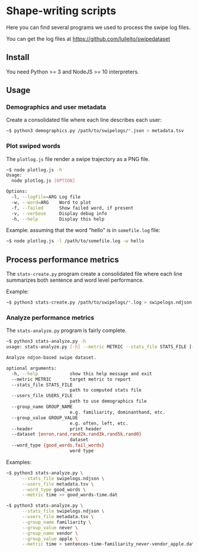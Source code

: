 # Shape-writing scripts

Here you can find several programs we used to process the swipe log files.

You can get the log files at https://github.com/luileito/swipedataset

## Install

You need Python >= 3 and NodeJS >= 10 interpreters.

## Usage

### Demographics and user metadata

Create a consolidated file where each line describes each user:
```sh
~$ python3 demographics.py /path/to/swipelogs/*.json > metadata.tsv
```

### Plot swiped words

The `plotlog.js` file render a swipe trajectory as a PNG file.

```sh
~$ node plotlog.js -h
Usage:
  node plotlog.js [OPTION]

Options:
  -l, --logFile=ARG Log file
  -w, --word=ARG    Word to plot
  -f, --failed      Show failed word, if present
  -v, --verbose     Display debug info
  -h, --help        Display this help
```

Example: assuming that the word "hello" is in `somefile.log` file:
```sh
~$ node plotlog.js -l /path/to/somefile.log -w hello
```

## Process performance metrics

The `stats-create.py` program create a consolidated file where each line summarizes both sentence and word level performance.

Example:
```sh
~$ python3 stats-create.py /path/to/swipelogs/*.log > swipelogs.ndjson
```

### Analyze performance metrics

The `stats-analyze.py` program is fairly complete.

```sh
~$ python3 stats-analyze.py -h
usage: stats-analyze.py [-h] --metric METRIC --stats_file STATS_FILE [--users_file USERS_FILE] [--group_name GROUP_NAME] [--group_value GROUP_VALUE] [--header] [--dataset {enron,rand,rand2k,rand3k,rand5k,rand0}] [--word_type {good_words,fail_words}]

Analyze ndjon-based swipe dataset.

optional arguments:
  -h, --help            show this help message and exit
  --metric METRIC       target metric to report
  --stats_file STATS_FILE
                        path to computed stats file
  --users_file USERS_FILE
                        path to use demographics file
  --group_name GROUP_NAME
                        e.g. familiarity, dominanthand, etc.
  --group_value GROUP_VALUE
                        e.g. often, left, etc.
  --header              print header
  --dataset {enron,rand,rand2k,rand3k,rand5k,rand0}
                        dataset
  --word_type {good_words,fail_words}
                        word type
```

Examples:
```sh
~$ python3 stats-analyze.py \
      --stats_file swipelogs.ndjson \
      --users_file metadata.tsv \
      --word_type good_words \
      --metric time >> good_words-time.dat

~$ python3 stats-analyze.py \
      --stats_file swipelogs.ndjson \
      --users_file metadata.tsv \
      --group_name familiarity \
      --group_value never \
      --group_name vendor \
      --group_value apple \
      --metric time > sentences-time-familiarity_never-vendor_apple.dat
```
